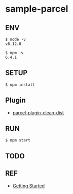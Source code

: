 # sample-parcel

## ENV
```
$ node -v
v8.12.0

$ npm -v
6.4.1
```

## SETUP
```
$ npm install
```

## Plugin
* [parcel-plugin-clean-dist](https://www.npmjs.com/package/parcel-plugin-clean-dist)

## RUN
```
$ npm start
```

## TODO

## REF
* [Getting Started](https://parceljs.org/getting_started.html)
